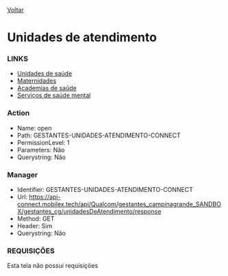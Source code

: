 [Voltar](../gestantescg.md)
# Unidades de atendimento
### LINKS
- [Unidades de saúde](./unidadesdesaude.md)
- [Maternidades](./maternidades.md)
- [Academias de saúde](./academiasdesaude.md)
- [Serviços de saúde mental](./servicossausemental.md)
  
### Action
- Name: open
- Path: GESTANTES-UNIDADES-ATENDIMENTO-CONNECT
- PermissionLevel: 1
- Parameters: Não
- Querystring: Não

### Manager
- Identifier: GESTANTES-UNIDADES-ATENDIMENTO-CONNECT
- Url: https://api-connect.mobilex.tech/api/Qualcom/gestantes_campinagrande_SANDBOX/gestantes_cg/unidadesDeAtendimento/response
- Method: GET
- Header: Sim
- Querystring: Não

### REQUISIÇÕES
Esta tela não possui requisições